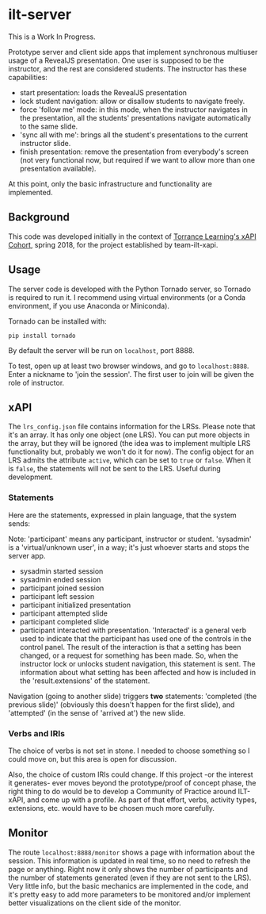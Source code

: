 # ilt-server 

This is a Work In Progress.

Prototype server and client side apps that implement synchronous multiuser usage of a RevealJS presentation. One user is supposed to be the instructor, and the rest are considered students. The instructor has these capabilities:

- start presentation: loads the RevealJS presentation
- lock student navigation: allow or disallow students to navigate freely.
- force 'follow me' mode: in this mode,  when the instructor navigates in the presentation, all the students' presentations navigate automatically to the same slide.
- 'sync all with me': brings all the student's presentations to the current instructor slide.
- finish presentation: remove the presentation from everybody's screen (not very functional now, but required if we want to allow more than one presentation available).

At this point, only the basic infrastructure and functionality are implemented.


## Background

This code was developed initially in the context of [Torrance Learning's xAPI Cohort](https://www.torrancelearning.com/xapi-cohort/), spring 2018, for the project established by team-ilt-xapi.


## Usage

The server code is developed with the Python Tornado server, so Tornado is required to run it. I recommend using virtual environments (or a Conda environment, if you use Anaconda or Miniconda).

Tornado can be installed with:

```
pip install tornado
```

By default the server will be run on `localhost`, port 8888.

To test, open up at least two browser windows, and go to `localhost:8888`. Enter a nickname to 'join the session'. The first user to join will be given the role of instructor.

## xAPI

The `lrs_config.json` file contains information for the LRSs. Please note that it's an array. It has only one object (one LRS). You can put more objects in the array, but they will be ignored (the idea was to implement multiple LRS functionality but, probably we won't do it for now).
The config object for an LRS admits the attribute `active`, which can be set to `true` or `false`. When it is `false`, the statements will not be sent to the LRS. Useful during development.

### Statements
Here are the statements, expressed in plain language, that the system sends:

Note: 'participant' means any participant, instructor or student. 'sysadmin' is a 'virtual/unknown user', in a way; it's just whoever starts and stops the server app.
- sysadmin started session
- sysadmin ended session
- participant joined session
- participant left session
- participant initialized presentation
- participant attempted slide
- participant completed slide
- participant interacted with presentation. 'Interacted' is a general verb used to indicate that the participant has used one of the controls in the control panel. The result of the interaction is that a setting has been changed, or a request for something has been made. So, when the instructor lock or unlocks student navigation, this statement is sent. The information about what setting has been affected and how is included in the 'result.extensions' of the statement. 

Navigation (going to another slide) triggers **two** statements: 'completed (the previous slide)' (obviously this doesn't happen for the first slide), and 'attempted' (in the sense of 'arrived at') the new slide.

### Verbs and IRIs
The choice of verbs is not set in stone. I needed to choose something so I could move on, but this area is open for discussion.

Also, the choice of custom IRIs could change. If this project -or the interest it generates- ever moves beyond the prototype/proof of concept phase, the right thing to do would be to develop a Community of Practice around ILT-xAPI, and come up with a profile. As part of that effort, verbs, activity types, extensions, etc. would have to be chosen much more carefully.

## Monitor

The route `localhost:8888/monitor` shows a page with information about the session. This information is updated in real time, so no need to refresh the page or anything.
Right now it only shows the number of participants and the number of statements generated (even if they are not sent to the LRS). Very little info, but the basic mechanics are implemented in the code, and it's pretty easy to add more parameters to be monitored and/or implement better visualizations on the client side of the monitor.

